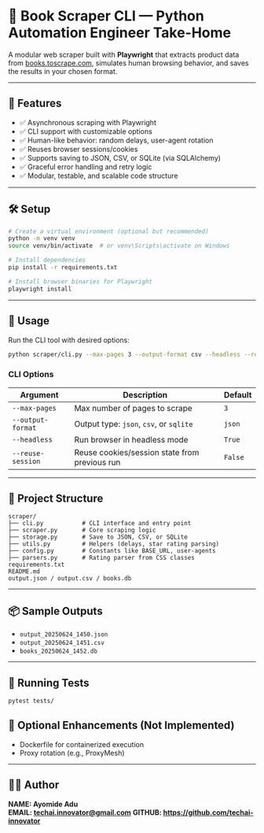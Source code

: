 # 📘 Book Scraper CLI — Python Automation Engineer Take-Home

A modular web scraper built with **Playwright** that extracts product data from [books.toscrape.com](https://books.toscrape.com), simulates human browsing behavior, and saves the results in your chosen format.

---

## 🎯 Features

- ✅ Asynchronous scraping with Playwright
- ✅ CLI support with customizable options
- ✅ Human-like behavior: random delays, user-agent rotation
- ✅ Reuses browser sessions/cookies
- ✅ Supports saving to JSON, CSV, or SQLite (via SQLAlchemy)
- ✅ Graceful error handling and retry logic
- ✅ Modular, testable, and scalable code structure

---

## 🛠️ Setup

```bash
# Create a virtual environment (optional but recommended)
python -m venv venv
source venv/bin/activate  # or venv\Scripts\activate on Windows

# Install dependencies
pip install -r requirements.txt

# Install browser binaries for Playwright
playwright install
```

---

## 🚀 Usage

Run the CLI tool with desired options:

```bash
python scraper/cli.py --max-pages 3 --output-format csv --headless --reuse-session
```

### CLI Options

| Argument         | Description                                         | Default    |
|------------------|-----------------------------------------------------|------------|
| `--max-pages`    | Max number of pages to scrape                       | `3`        |
| `--output-format`| Output type: `json`, `csv`, or `sqlite`             | `json`     |
| `--headless`     | Run browser in headless mode                        | `True`     |
| `--reuse-session`| Reuse cookies/session state from previous run       | `False`    |

---

## 📂 Project Structure

```
scraper/
├── cli.py           # CLI interface and entry point
├── scraper.py       # Core scraping logic
├── storage.py       # Save to JSON, CSV, or SQLite
├── utils.py         # Helpers (delays, star rating parsing)
├── config.py        # Constants like BASE_URL, user-agents
├── parsers.py       # Rating parser from CSS classes
requirements.txt
README.md
output.json / output.csv / books.db
```

---

## 📦 Sample Outputs

- `output_20250624_1450.json`
- `output_20250624_1451.csv`
- `books_20250624_1452.db`

---

## 🧪 Running Tests

```bash
pytest tests/
```

## 🧪 Optional Enhancements (Not Implemented)

- Dockerfile for containerized execution
- Proxy rotation (e.g., ProxyMesh)

---


## 🧑‍💻 Author

**NAME: Ayomide Adu**  
**EMAIL: techai.innovator@gmail.com**
**GITHUB: https://github.com/techai-innovator**
